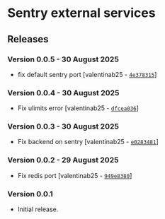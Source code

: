 # Sentry external services

## Releases

### Version 0.0.5 - 30 August 2025
- fix default sentry port [valentinab25 - [`4e378315`](https://github.com/eea/helm-charts/commit/4e3783150e876e25c27acb200432da16632942b8)]

### Version 0.0.4 - 30 August 2025
- Fix ulimits error [valentinab25 - [`dfcea036`](https://github.com/eea/helm-charts/commit/dfcea036c7c9ac70563e384a69d7e93b0446b837)]

### Version 0.0.3 - 30 August 2025
- Fix backend on sentry [valentinab25 - [`e0283481`](https://github.com/eea/helm-charts/commit/e0283481547d6e064bb087919872cabe5ca25b88)]

### Version 0.0.2 - 29 August 2025
- Fix redis port [valentinab25 - [`949e8380`](https://github.com/eea/helm-charts/commit/949e8380122e39e538f4e3515002b61d66221e93)]

### Version 0.0.1
- Initial release. 


